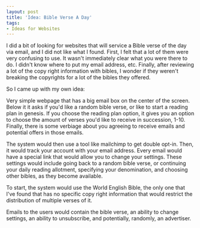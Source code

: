 ```yaml
---
layout: post
title: 'Idea: Bible Verse A Day'
tags:
- Ideas for Websites
---
```

I did a bit of looking for websites that will service a Bible verse of the day via email, and I did not like what I found.  First, I felt that a lot of them were very confusing to use.  It wasn't immediately clear what you were there to do.  I didn't know where to put my email address, etc.  Finally, after reviewing a lot of the copy right information with bibles, I wonder if they weren't breaking the copyrights for a lot of the bibles they offered.

So I came up with my own idea:

Very simple webpage that has a big email box on the center of the screen.  Below it it asks if you'd like a random bible verse, or like to start a reading plan in genesis.  If you choose the reading plan option, it gives you an option to choose the amount of verses you'd like to receive in succession, 1-10.  Finally, there is some verbiage about you agreeing to receive emails and potential offers in those emails.

The system would then use a tool like mailchimp to get double opt-in.  Then, it would track your account with your email address.  Every email would have a special link that would allow you to change your settings.  These settings would include going back to a random bible verse, or continuing your daily reading allotment, specifying your denomination, and choosing other bibles, as they become available.

To start, the system would use the World English Bible, the only one that I've found that has no specific copy right information that would restrict the distribution of multiple verses of it.

Emails to the users would contain the bible verse, an ability to change settings, an ability to unsubscribe, and potentially, randomly, an advertiser.
